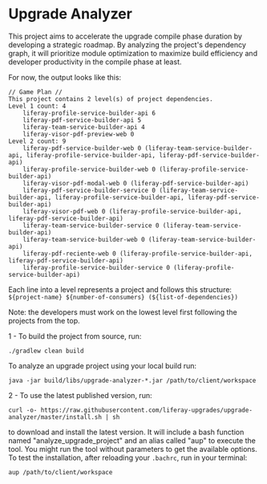 # Upgrade Analyzer

This project aims to accelerate the upgrade compile phase duration by developing a strategic roadmap.
By analyzing the project's dependency graph, it will prioritize module optimization to maximize build
efficiency and developer productivity in the compile phase at least.

For now, the output looks like this:

```
// Game Plan //
This project contains 2 level(s) of project dependencies.
Level 1 count: 4
	liferay-profile-service-builder-api 6
	liferay-pdf-service-builder-api 5
	liferay-team-service-builder-api 4	
	liferay-visor-pdf-preview-web 0
Level 2 count: 9
	liferay-pdf-service-builder-web 0 (liferay-team-service-builder-api, liferay-profile-service-builder-api, liferay-pdf-service-builder-api)
	liferay-profile-service-builder-web 0 (liferay-profile-service-builder-api)
	liferay-visor-pdf-modal-web 0 (liferay-pdf-service-builder-api)
	liferay-pdf-service-builder-service 0 (liferay-team-service-builder-api, liferay-profile-service-builder-api, liferay-pdf-service-builder-api)
	liferay-visor-pdf-web 0 (liferay-profile-service-builder-api, liferay-pdf-service-builder-api)
	liferay-team-service-builder-service 0 (liferay-team-service-builder-api)
	liferay-team-service-builder-web 0 (liferay-team-service-builder-api)
	liferay-pdf-reciente-web 0 (liferay-profile-service-builder-api, liferay-pdf-service-builder-api)
	liferay-profile-service-builder-service 0 (liferay-profile-service-builder-api)
```

Each line into a level represents a project and follows this structure:
`${project-name} ${number-of-consumers} (${list-of-dependencies})`

Note: the developers must work on the lowest level first following
the projects from the top. 

1 - To build the project from source, run:

```
./gradlew clean build
```

To analyze an upgrade project using your local build run:

```
java -jar build/libs/upgrade-analyzer-*.jar /path/to/client/workspace
```
2 - To use the latest published version, run:

```
curl -o- https://raw.githubusercontent.com/liferay-upgrades/upgrade-analyzer/master/install.sh | sh
```
to download and install the latest version. It will include a bash function named "analyze_upgrade_project" and an alias called "aup" to execute the tool. You might run the tool without parameters to get the available options.
To test the installation, after reloading your `.bachrc`, run in your terminal: 
```
aup /path/to/client/workspace
```
